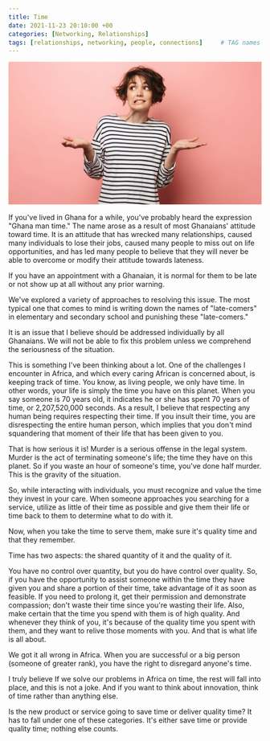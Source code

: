 ```yaml
---
title: Time
date: 2021-11-23 20:10:00 +00
categories: [Networking, Relationships]
tags: [relationships, networking, people, connections]     # TAG names should always be lowercase
---
```


![people](/assets/img/need-relationships.jpg)

If you've lived in Ghana for a while, you've probably heard the expression "Ghana man time." The name arose as a result of most Ghanaians' attitude toward time. It is an attitude that has wrecked many relationships, caused many individuals to lose their jobs, caused many people to miss out on life opportunities, and has led many people to believe that they will never be able to overcome or modify their attitude towards lateness.

If you have an appointment with a Ghanaian, it is normal for them to be late or not show up at all without any prior warning.

We've explored a variety of approaches to resolving this issue. The most typical one that comes to mind is writing down the names of "late-comers" in elementary and secondary school and punishing these "late-comers."

It is an issue that I believe should be addressed individually by all Ghanaians. We will not be able to fix this problem unless we comprehend the seriousness of the situation.

This is something I've been thinking about a lot. One of the challenges I encounter in Africa, and which every caring African is concerned about, is keeping track of time. You know, as living people, we only have time. In other words, your life is simply the time you have on this planet. When you say someone is 70 years old, it indicates he or she has spent 70 years of time, or 2,207,520,000 seconds. As a result, I believe that respecting any human being requires respecting their time. If you insult their time, you are disrespecting the entire human person, which implies that you don't mind squandering that moment of their life that has been given to you. 

That is how serious it is! Murder is a serious offense in the legal system. Murder is the act of terminating someone's life; the time they have on this planet. So if you waste an hour of someone's time, you've done half murder. This is the gravity of the situation.

So, while interacting with individuals, you must recognize and value the time they invest in your care. When someone approaches you searching for a service, utilize as little of their time as possible and give them their life or time back to them to determine what to do with it.

Now, when you take the time to serve them, make sure it's quality time and that they remember.

Time has two aspects: the shared quantity of it and the quality of it.

You have no control over quantity, but you do have control over quality. So, if you have the opportunity to assist someone within the time they have given you and share a portion of their time, take advantage of it as soon as feasible. If you need to prolong it, get their permission and demonstrate compassion; don't waste their time since you're wasting their life. Also, make certain that the time you spend with them is of high quality. And whenever they think of you, it's because of the quality time you spent with them, and they want to relive those moments with you. And that is what life is all about. 

We got it all wrong in Africa. When you are successful or a big person (someone of greater rank), you have the right to disregard anyone's time.

I truly believe If we solve our problems in Africa on time, the rest will fall into place, and this is not a joke. And if you want to think about innovation, think of time rather than anything else.

Is the new product or service going to save time or deliver quality time? It has to fall under one of these categories. It's either save time or provide quality time; nothing else counts.